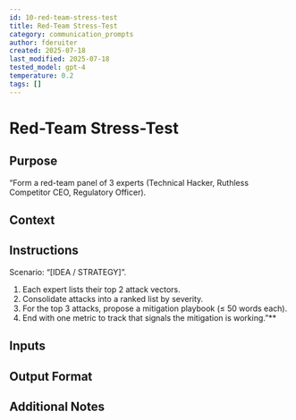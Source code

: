 ```yaml
---
id: 10-red-team-stress-test
title: Red-Team Stress-Test
category: communication_prompts
author: fderuiter
created: 2025-07-18
last_modified: 2025-07-18
tested_model: gpt-4
temperature: 0.2
tags: []
---
```


# Red-Team Stress-Test

## Purpose

“Form a red-team panel of 3 experts (Technical Hacker, Ruthless Competitor CEO, Regulatory Officer).

## Context

## Instructions

Scenario: “[IDEA / STRATEGY]”.

1. Each expert lists their top 2 attack vectors.
1. Consolidate attacks into a ranked list by severity.
1. For the top 3 attacks, propose a mitigation playbook (≤ 50 words each).
1. End with one metric to track that signals the mitigation is working.”**

## Inputs

## Output Format

## Additional Notes
